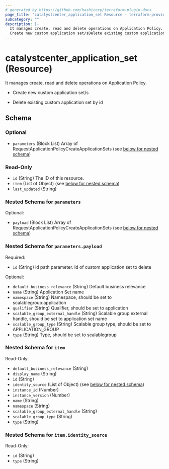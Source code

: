 ```yaml
---
# generated by https://github.com/hashicorp/terraform-plugin-docs
page_title: "catalystcenter_application_set Resource - terraform-provider-catalystcenter"
subcategory: ""
description: |-
  It manages create, read and delete operations on Application Policy.
  Create new custom application set/sDelete existing custom application set by id
---
```


# catalystcenter_application_set (Resource)

It manages create, read and delete operations on Application Policy.

- Create new custom application set/s

- Delete existing custom application set by id



<!-- schema generated by tfplugindocs -->
## Schema

### Optional

- `parameters` (Block List) Array of RequestApplicationPolicyCreateApplicationSets (see [below for nested schema](#nestedblock--parameters))

### Read-Only

- `id` (String) The ID of this resource.
- `item` (List of Object) (see [below for nested schema](#nestedatt--item))
- `last_updated` (String)

<a id="nestedblock--parameters"></a>
### Nested Schema for `parameters`

Optional:

- `payload` (Block List) Array of RequestApplicationPolicyCreateApplicationSets (see [below for nested schema](#nestedblock--parameters--payload))

<a id="nestedblock--parameters--payload"></a>
### Nested Schema for `parameters.payload`

Required:

- `id` (String) id path parameter. Id of custom application set to delete

Optional:

- `default_business_relevance` (String) Default business relevance
- `name` (String) Application Set name
- `namespace` (String) Namespace, should be set to scalablegroup:application
- `qualifier` (String) Qualifier, should be set to application
- `scalable_group_external_handle` (String) Scalable group external handle, should be set to application set name
- `scalable_group_type` (String) Scalable group type, should be set to APPLICATION_GROUP
- `type` (String) Type, should be set to scalablegroup



<a id="nestedatt--item"></a>
### Nested Schema for `item`

Read-Only:

- `default_business_relevance` (String)
- `display_name` (String)
- `id` (String)
- `identity_source` (List of Object) (see [below for nested schema](#nestedobjatt--item--identity_source))
- `instance_id` (Number)
- `instance_version` (Number)
- `name` (String)
- `namespace` (String)
- `scalable_group_external_handle` (String)
- `scalable_group_type` (String)
- `type` (String)

<a id="nestedobjatt--item--identity_source"></a>
### Nested Schema for `item.identity_source`

Read-Only:

- `id` (String)
- `type` (String)

